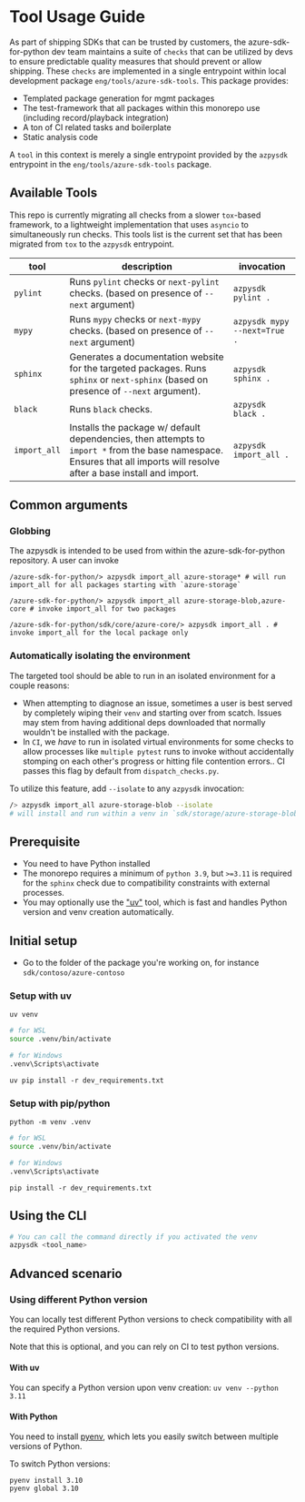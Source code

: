 # Tool Usage Guide

As part of shipping SDKs that can be trusted by customers, the azure-sdk-for-python dev team maintains a suite of `checks` that can be utilized by devs to ensure predictable quality measures that should prevent or allow shipping. These `checks` are implemented in a single entrypoint within local development package `eng/tools/azure-sdk-tools`. This package provides:
 
 - Templated package generation for mgmt packages
 -  The test-framework that all packages within this monorepo use (including record/playback integration)
 - A ton of CI related tasks and boilerplate
 - Static analysis code

A `tool` in this context is merely a single entrypoint provided by the `azpysdk` entrypoint in the `eng/tools/azure-sdk-tools` package.

## Available Tools

This repo is currently migrating all checks from a slower `tox`-based framework, to a lightweight implementation that uses `asyncio` to simultaneously run checks. This tools list is the current set that has been migrated from `tox` to the `azpysdk` entrypoint.

|tool|description|invocation|
|---|---|---|
|`pylint`| Runs `pylint` checks or `next-pylint` checks. (based on presence of `--next` argument)  | `azpysdk pylint .` |
|`mypy`| Runs `mypy` checks or `next-mypy` checks. (based on presence of `--next` argument)  | `azpysdk mypy --next=True  .` |
|`sphinx`| Generates a documentation website for the targeted packages. Runs `sphinx` or `next-sphinx` (based on presence of `--next` argument). | `azpysdk sphinx .` |
|`black`| Runs `black` checks. | `azpysdk black .` |
|`import_all`| Installs the package w/ default dependencies, then attempts to `import *` from the base namespace. Ensures that all imports will resolve after a base install and import. | `azpysdk import_all .` |

## Common arguments

### Globbing
The azpysdk is intended to be used from within the azure-sdk-for-python repository. A user can invoke

```
/azure-sdk-for-python/> azpysdk import_all azure-storage* # will run import_all for all packages starting with `azure-storage`

/azure-sdk-for-python/> azpysdk import_all azure-storage-blob,azure-core # invoke import_all for two packages

/azure-sdk-for-python/sdk/core/azure-core/> azpysdk import_all . # invoke import_all for the local package only
```

### Automatically isolating the environment

The targeted tool should be able to run in an isolated environment for a couple reasons:
-  When attempting to diagnose an issue, sometimes a user is best served by completely wiping their `venv` and starting over from scatch. Issues may stem from having additional deps downloaded that normally wouldn't be installed with the package.
- In `CI`, we _have_ to run in isolated virtual environments for some checks to allow processes like `multiple pytest` runs to invoke without accidentally stomping on each other's progress or hitting file contention errors.. CI passes this flag by default from `dispatch_checks.py`.

To utilize this feature, add `--isolate` to any `azpysdk` invocation:

```bash
/> azpysdk import_all azure-storage-blob --isolate
# will install and run within a venv in `sdk/storage/azure-storage-blob/.venv_import_all/
```

## Prerequisite

- You need to have Python installed
- The monorepo requires a minimum of `python 3.9`, but `>=3.11` is required for the `sphinx` check due to compatibility constraints with external processes.
- You may optionally use the ["uv"](https://docs.astral.sh/uv/) tool, which is fast and handles Python version and venv creation automatically.

## Initial setup

- Go to the folder of the package you're working on, for instance `sdk/contoso/azure-contoso`

### Setup with uv

`uv venv`

```bash
# for WSL
source .venv/bin/activate 

# for Windows
.venv\Scripts\activate 
```

`uv pip install -r dev_requirements.txt`

### Setup with pip/python

`python -m venv .venv`

```bash
# for WSL
source .venv/bin/activate 

# for Windows
.venv\Scripts\activate 
```

`pip install -r dev_requirements.txt`

## Using the CLI

```bash
# You can call the command directly if you activated the venv
azpysdk <tool_name>
```

## Advanced scenario

### Using different Python version

You can locally test different Python versions to check compatibility with all the required Python versions.

Note that this is optional, and you can rely on CI to test python versions.

#### With uv

You can specify a Python version upon venv creation:
`uv venv --python 3.11`

#### With Python

You need to install [pyenv](https://github.com/pyenv/pyenv?tab=readme-ov-file#installation), which lets you easily switch between multiple versions of Python.

To switch Python versions:
```
pyenv install 3.10
pyenv global 3.10
```